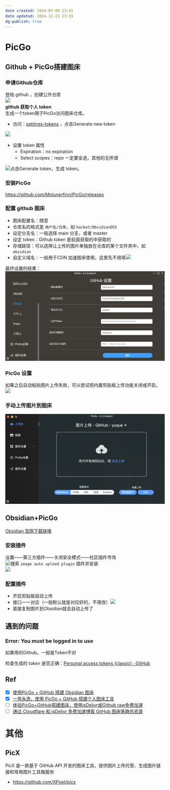 ```yaml
---
date created: 2024-07-09 23:41
date updated: 2024-12-23 23:39
dg-publish: true
---
```


# PicGo

## Github + PicGo搭建图床

### 申请Github仓库

登陆 github ，创建公开仓库<br>![](https://cdn.haoyep.com/gh/leegical/Blog_img/cdnimg/202312141532137.png?size=large#id=X9vwr&originHeight=1112&originWidth=1127&originalType=binary&ratio=1&rotation=0&showTitle=false&status=done&style=none&title=)<br>**github 获取个人 token**<br>生成一个token用于PicGo访问图床仓库。

- 访问：[settings-tokens](https://github.com/settings/tokens) ，点击Generate new token

[![](https://cdn.nlark.com/yuque/0/2024/png/694278/1708588468357-99f7ce64-31f9-4541-a814-ba6f571c4d35.png#averageHue=%230d131a&clientId=ud63a9e63-3454-4&from=paste&id=u3db1aeca&originHeight=441&originWidth=1489&originalType=url&ratio=2&rotation=0&showTitle=false&status=done&style=none&taskId=u93e51edd-91b6-4ffe-84c2-c8fe0b526d2&title=)](https://cdn.haoyep.com/gh/leegical/Blog_img/cdnimg/202312141534671.png?size=large)

- 设置 token 属性
  - Expiration：no expiration
  - Select scopes：repo 一定要全选，其他的无所谓

[![](https://cdn.nlark.com/yuque/0/2024/png/694278/1708588469321-4acd205e-1a83-43a1-aea1-27095857c3da.png#averageHue=%230b1219&clientId=ud63a9e63-3454-4&from=paste&id=u268d9dc0&originHeight=783&originWidth=1552&originalType=url&ratio=2&rotation=0&showTitle=false&status=done&style=none&taskId=ucc99ee3b-1fb3-414d-be8e-3e949f310ff&title=)](https://cdn.haoyep.com/gh/leegical/Blog_img/cdnimg/202312141536361.png?size=large)点击Generate token，生成 token。

### 安装PicGo

<https://github.com/Molunerfinn/PicGo/releases>

### 配置 github 图床

- 图床配置名：随意
- 仓库名的格式是 `用户名/仓库`，如 `hacket/ObsidianOSS`
- 设定分支名：一般选择 main 分支，或者 master
- 设定 token：Github token 是前面获取的中获取的
- 存储路径：可以选择让上传的图片单独放在仓库的某个文件夹中，如 `obsidian`
- 自定义域名：一般用于CDN 加速图床使用，这里先不用填[![](https://cdn.nlark.com/yuque/0/2024/png/694278/1708588553882-ca0f4660-7207-4086-99cc-848b1c75ae2a.png#averageHue=%23524d48&clientId=ud63a9e63-3454-4&from=paste&id=u27ee3134&originHeight=428&originWidth=1154&originalType=url&ratio=2&rotation=0&showTitle=false&status=done&style=none&taskId=u763dd810-4bfc-4a17-871f-72132cff27b&title=)](https://cdn.haoyep.com/gh/leegical/Blog_img/cdnimg/202312141548347.png?size=large)

最终设置的结果：
![](https://raw.githubusercontent.com/hacket/ObsidianOSS/master/obsidian/202409110037517.png)

### PicGo 设置

如果之后自动粘贴图片上传失败，可以尝试把内置剪贴板上传功能关闭或开启。<br>![](https://cdn.haoyep.com/gh/leegical/Blog_img/cdnimg/202312141553080.png?size=large#id=A8JRt&originHeight=507&originWidth=998&originalType=binary&ratio=1&rotation=0&showTitle=false&status=done&style=none&title=)

### 手动上传图片到图床

![](https://raw.githubusercontent.com/hacket/ObsidianOSS/master/yuque/20240222160547.png?token=ABLEIVHCHGOTAX72VIDK5RDF24AJS#height=372&id=ljGRX&originHeight=900&originWidth=1600&originalType=binary&ratio=1&rotation=0&showTitle=false&status=done&style=none&title=&width=662)

## Obsidian+PicGo

[Obsidian 官网下载链接](https://obsidian.md/download)

### 安装插件

设置——第三方插件——关闭安全模式——社区插件市场<br>[![](https://cdn.nlark.com/yuque/0/2024/png/694278/1708589318577-10eb95d9-0877-4f70-83c2-bdc1c8c53137.png#averageHue=%23313846&clientId=ud63a9e63-3454-4&from=paste&id=u93de1061&originHeight=817&originWidth=885&originalType=url&ratio=2&rotation=0&showTitle=false&status=done&style=none&taskId=u7865c1c5-c4ab-4734-a829-84fa6bc2b99&title=)](https://cdn.haoyep.com/gh/leegical/Blog_img/cdnimg/202312141604322.png?size=large)搜索 `image auto upload plugin` 插件并安装<br>[![](https://cdn.nlark.com/yuque/0/2024/png/694278/1708589318011-f8453ab2-247a-4c79-bca8-04a7ca9817cb.png#averageHue=%23334551&clientId=ud63a9e63-3454-4&from=paste&id=uc77fa822&originHeight=335&originWidth=885&originalType=url&ratio=2&rotation=0&showTitle=false&status=done&style=none&taskId=u333bbff7-bc68-4d62-b604-b1f3dae8e5b&title=)](https://cdn.haoyep.com/gh/leegical/Blog_img/cdnimg/202312141605566.png?size=large)

### 配置插件

- 开启剪贴板自动上传
- 接口一一对应（一般默认就是对应好的，不用改）[![](https://cdn.nlark.com/yuque/0/2024/png/694278/1708589318325-2f67c9e5-63f1-42df-bb57-c5354fe54e0f.png#averageHue=%235c93ab&clientId=ud63a9e63-3454-4&from=paste&id=udc40df87&originHeight=897&originWidth=1903&originalType=url&ratio=2&rotation=0&showTitle=false&status=done&style=none&taskId=ud51fb9b4-6ad4-4f12-a041-0dfb276cec8&title=)](https://cdn.haoyep.com/gh/leegical/Blog_img/cdnimg/202312141610850.png?size=large)
- 直接复制图片到Obsidian就会自动上传了

## 遇到的问题

### Error: You must be logged in to use

如果用的Github，一般是Token不对

检查生成的 token 是否正确：[Personal access tokens (classic) · GitHub](https://github.com/settings/tokens)

## Ref

- [x] [使用PicGo + GitHub 搭建 Obsidian 图床](https://haoyep.com/posts/github-graph-beds/)
- [x] [一劳永逸，使用 PicGo + GitHub 搭建个人图床工具](https://segmentfault.com/a/1190000041076406)
- [ ] [体验PicGo+GitHub搭建图床，使用jsDelivr或Github raw免费加速](https://zhuanlan.zhihu.com/p/638224211)
- [ ] [通过 Cloudflare 和 jsDelivr 免费加速博客 GitHub 图床等静态资源](https://haoyep.com/posts/github-graph-beds-cdn/)

# 其他

## PicX

PicX 是一款基于 GitHub API 开发的图床工具，提供图片上传托管、生成图片链接和常用图片工具箱服务

- <https://github.com/XPoet/picx>
